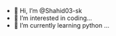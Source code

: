 - 👋 Hi, I’m @Shahid03-sk
- 👀 I’m interested in coding...
- 🌱 I’m currently learning python ...


<!---
Shahid03-sk/Shahid03-sk is a ✨ special ✨ repository because its `README.md` (this file) appears on your GitHub profile.
You can click the Preview link to take a look at your changes.
--->
